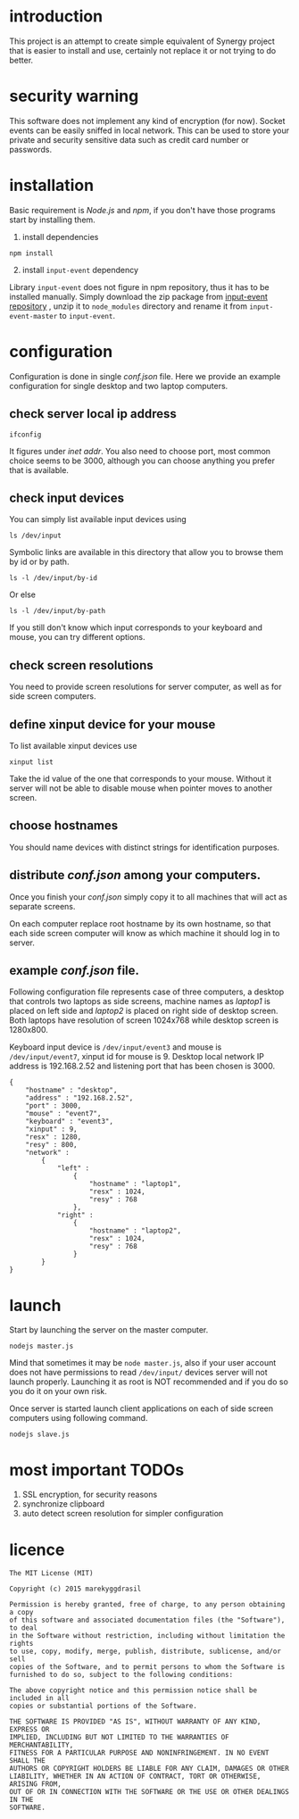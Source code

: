 # introduction

This project is an attempt to create simple equivalent of Synergy project that is easier to install and use, certainly not replace it or not trying to do better.

# security warning

This software does not implement any kind of encryption (for now). Socket events can be easily sniffed in local network. This can be used to store your private and security sensitive data such as credit card number or passwords.

# installation

Basic requirement is *Node.js* and *npm*, if you don't have those programs start by installing them.

1. install dependencies

`npm install`

2. install `input-event` dependency

Library `input-event` does not figure in npm repository, thus it has to be installed manually. Simply download the zip package from [input-event repository](https://github.com/risacher/input-event) , unzip it to `node_modules` directory and rename it from `input-event-master` to `input-event`.

# configuration

Configuration is done in single *conf.json* file. Here we provide an example configuration for single desktop and two laptop computers.

## check server local ip address

`ifconfig`

It figures under *inet addr*. You also need to choose port, most common choice seems to be 3000, although you can choose anything you prefer that is available.

## check input devices

You can simply list available input devices using

`ls /dev/input` 

Symbolic links are available in this directory that allow you to browse them by id or by path.

`ls -l /dev/input/by-id` 

Or else

`ls -l /dev/input/by-path` 

If you still don't know which input corresponds to your keyboard and mouse, you can try different options.

## check screen resolutions

You need to provide screen resolutions for server computer, as well as for side screen computers.

## define xinput device for your mouse

To list available xinput devices use

`xinput list`

Take the id value of the one that corresponds to your mouse. Without it server will not be able to disable mouse when pointer moves to another screen.

## choose hostnames

You should name devices with distinct strings for identification purposes.

## distribute *conf.json* among your computers.

Once you finish your *conf.json* simply copy it to all machines that will act as separate screens. 

On each computer replace root hostname by its own hostname, so that each side screen computer will know as which machine it should log in to server.

## example *conf.json* file.

Following configuration file represents case of three computers, a desktop that controls two laptops as side screens, machine names as *laptop1* is placed on left side and *laptop2* is placed on right side of desktop screen. Both laptops have resolution of screen 1024x768 while desktop screen is 1280x800.

Keyboard input device is `/dev/input/event3` and mouse is `/dev/input/event7`, xinput id for mouse is 9. Desktop local network IP address is 192.168.2.52 and listening port that has been chosen is 3000.

```
{
	"hostname" : "desktop",
	"address" : "192.168.2.52",
	"port" : 3000,
	"mouse" : "event7",
	"keyboard" : "event3",
	"xinput" : 9,
	"resx" : 1280,
	"resy" : 800,
	"network" :
		{
			"left" :
				{
					"hostname" : "laptop1",
					"resx" : 1024,
					"resy" : 768
				},
			"right" :
				{
					"hostname" : "laptop2",
					"resx" : 1024,
					"resy" : 768
				}
		}
}
```

# launch

Start by launching the server on the master computer.

`nodejs master.js`

Mind that sometimes it may be `node master.js`, also if your user account does not have permissions to read `/dev/input/` devices server will not launch properly. Launching it as root is NOT recommended and if you do so you do it on your own risk. 

Once server is started launch client applications on each of side screen computers using following command.

`nodejs slave.js`

# most important TODOs

1. SSL encryption, for security reasons
2. synchronize clipboard
3. auto detect screen resolution for simpler configuration

# licence

```
The MIT License (MIT)

Copyright (c) 2015 marekyggdrasil

Permission is hereby granted, free of charge, to any person obtaining a copy
of this software and associated documentation files (the "Software"), to deal
in the Software without restriction, including without limitation the rights
to use, copy, modify, merge, publish, distribute, sublicense, and/or sell
copies of the Software, and to permit persons to whom the Software is
furnished to do so, subject to the following conditions:

The above copyright notice and this permission notice shall be included in all
copies or substantial portions of the Software.

THE SOFTWARE IS PROVIDED "AS IS", WITHOUT WARRANTY OF ANY KIND, EXPRESS OR
IMPLIED, INCLUDING BUT NOT LIMITED TO THE WARRANTIES OF MERCHANTABILITY,
FITNESS FOR A PARTICULAR PURPOSE AND NONINFRINGEMENT. IN NO EVENT SHALL THE
AUTHORS OR COPYRIGHT HOLDERS BE LIABLE FOR ANY CLAIM, DAMAGES OR OTHER
LIABILITY, WHETHER IN AN ACTION OF CONTRACT, TORT OR OTHERWISE, ARISING FROM,
OUT OF OR IN CONNECTION WITH THE SOFTWARE OR THE USE OR OTHER DEALINGS IN THE
SOFTWARE.
```


